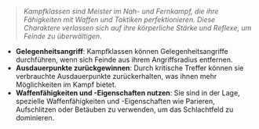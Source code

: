 >*Kampfklassen sind Meister im Nah- und Fernkampf, die ihre Fähigkeiten mit Waffen und Taktiken perfektionieren. Diese Charaktere verlassen sich auf ihre körperliche Stärke und Reflexe, um Feinde zu überwältigen.*  
  
- **Gelegenheitsangriff**: Kampfklassen können Gelegenheitsangriffe durchführen, wenn sich Feinde aus ihrem Angriffsradius entfernen.  
- **Ausdauerpunkte zurückgewinnen**: Durch kritische Treffer können sie verbrauchte Ausdauerpunkte zurückerhalten, was ihnen mehr Möglichkeiten im Kampf bietet.  
- **Waffenfähigkeiten und -Eigenschaften nutzen**: Sie sind in der Lage, spezielle Waffenfähigkeiten und -Eigenschaften wie Parieren, Aufschlitzen oder Betäuben zu verwenden, um das Schlachtfeld zu dominieren.